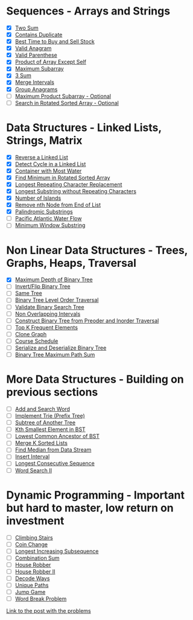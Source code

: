 # Sequences - Arrays and Strings
- [x] [Two Sum](https://leetcode.com/problems/two-sum/)
- [x] [Contains Duplicate](https://leetcode.com/problems/contains-duplicate/)
- [x] [Best Time to Buy and Sell Stock](https://leetcode.com/problems/best-time-to-buy-and-sell-stock/)
- [x] [Valid Anagram](https://leetcode.com/problems/valid-anagram/)
- [x] [Valid Parenthese](https://leetcode.com/problems/valid-parentheses/submissions/)
- [x] [Product of Array Except Self](https://leetcode.com/problems/product-of-array-except-self/submissions/)
- [x] [Maximum Subarray](https://leetcode.com/problems/maximum-subarray/submissions/)
- [x] [3 Sum](https://leetcode.com/problems/3sum/)
- [x] [Merge Intervals](https://leetcode.com/problems/merge-intervals/)
- [x] [Group Anagrams](https://leetcode.com/problems/group-anagrams/submissions/)
- [ ] [Maximum Product Subarray - Optional]()
- [ ] [Search in Rotated Sorted Array - Optional]()

# Data Structures - Linked Lists, Strings, Matrix
- [x] [Reverse a Linked List](https://leetcode.com/problems/reverse-linked-list/submissions/)
- [x] [Detect Cycle in a Linked List](https://leetcode.com/problems/linked-list-cycle/)
- [x] [Container with Most Water](https://leetcode.com/problems/container-with-most-water/submissions/)
- [x] [Find Minimum in Rotated Sorted Array](https://leetcode.com/problems/find-minimum-in-rotated-sorted-array/submissions/)
- [x] [Longest Repeating Character Replacement](https://leetcode.com/problems/longest-substring-without-repeating-characters/)
- [x] [Longest Substring without Repeating Characters](https://leetcode.com/problems/longest-substring-without-repeating-characters/submissions/)
- [x] [Number of Islands](https://leetcode.com/problems/number-of-islands/)
- [x] [Remove nth Node from End of List](https://leetcode.com/problems/remove-nth-node-from-end-of-list/submissions/)
- [x] [Palindromic Substrings](https://leetcode.com/problems/palindromic-substrings/)
- [ ] [Pacific Atlantic Water Flow]()
- [ ] [Minimum Window Substring]()

# Non Linear Data Structures - Trees, Graphs, Heaps, Traversal
- [x] [Maximum Depth of Binary Tree](https://leetcode.com/problems/maximum-depth-of-binary-tree/submissions/)
- [ ] [Invert/Flip Binary Tree]()
- [ ] [Same Tree]()
- [ ] [Binary Tree Level Order Traversal]()
- [ ] [Validate Binary Search Tree]()
- [ ] [Non Overlapping Intervals]()
- [ ] [Construct Binary Tree from Preoder and Inorder Traversal]()
- [ ] [Top K Frequent Elements]()
- [ ] [Clone Graph]()
- [ ] [Course Schedule]()
- [ ] [Serialize and Deserialize Binary Tree]()
- [ ] [Binary Tree Maximum Path Sum]()

# More Data Structures - Building on previous sections
- [ ] [Add and Search Word]()
- [ ] [Implement Trie (Prefix Tree)]()
- [ ] [Subtree of Another Tree]()
- [ ] [Kth Smallest Element in BST]()
- [ ] [Lowest Common Ancestor of BST]()
- [ ] [Merge K Sorted Lists]()
- [ ] [Find Median from Data Stream]()
- [ ] [Insert Interval]()
- [ ] [Longest Consecutive Sequence]()
- [ ] [Word Search II]()

# Dynamic Programming - Important but hard to master, low return on investment
- [ ] [Climbing Stairs]()
- [ ] [Coin Change]()
- [ ] [Longest Increasing Subsequence]()
- [ ] [Combination Sum]()
- [ ] [House Robber]()
- [ ] [House Robber II]()
- [ ] [Decode Ways]()
- [ ] [Unique Paths]()
- [ ] [Jump Game]()
- [ ] [Word Break Problem]()

[Link to the post with the problems](https://techinterviewhandbook.org/best-practice-questions/)
